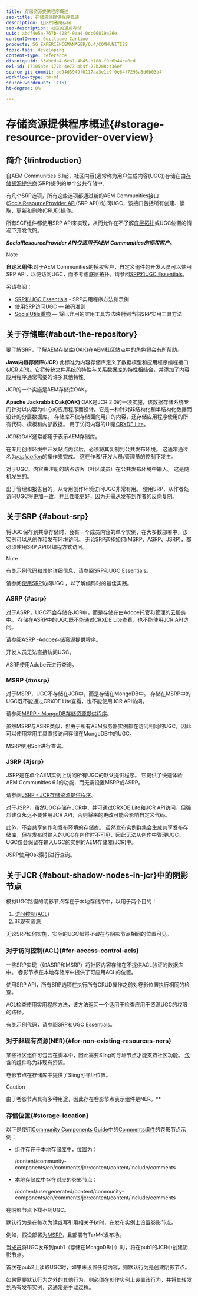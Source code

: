 ```yaml
---
title: 存储资源提供程序概述
seo-title: 存储资源提供程序概述
description: 社区的通用存储
seo-description: 社区的通用存储
uuid: abdf4e5a-767b-428f-9aa4-0dc06819a26e
contentOwner: Guillaume Carlino
products: SG_EXPERIENCEMANAGER/6.4/COMMUNITIES
topic-tags: developing
content-type: reference
discoiquuid: 63abeda4-6ea1-4b45-b188-f9c6b44ca0cd
exl-id: 17105abe-177b-4e73-bb4f-22b208c436ef
source-git-commit: bd94d3949f0117aa3e1c9f0e84f7293a5d6b03b4
workflow-type: tm+mt
source-wordcount: '1161'
ht-degree: 0%

---
```


# 存储资源提供程序概述{#storage-resource-provider-overview}

## 简介 {#introduction}

自AEM Communities 6.1起，社区内容(通常称为用户生成内容(UGC))存储在由[存储资源提供商](working-with-srp.md)(SRP)提供的单个公共存储中。

有几个SRP选项，所有这些选项都通过新的AEM Communities接口([SocialResourceProvider API](srp-and-ugc.md)(SRP API))访问UGC，该接口包括所有创建、读取、更新和删除(CRUD)操作。

所有SCF组件都使用SRP API来实现，从而允许在不了解[底层拓扑](topologies.md)或UGC位置的情况下开发代码。

***SocialResourceProvider API仅适用于AEM Communities的授权客户。***

>[!NOTE]
>
>**自定义组件**:对于AEM Communities的授权客户，自定义组件的开发人员可以使用SRP API，以便访问UGC，而不考虑底层拓扑。请参阅[SRP和UGC Essentials](srp-and-ugc.md)。

另请参阅：

* [SRP和UGC Essentials](srp-and-ugc.md)  - SRP实用程序方法和示例
* [使用SRP访问UGC](accessing-ugc-with-srp.md)  — 编码准则
* [SocialUtils重构](socialutils.md)  — 将已弃用的实用工具方法映射到当前SRP实用工具方法

## 关于存储库{#about-the-repository}

要了解SRP，了解AEM存储库(OAK)在AEM社区站点中的角色将会有所帮助。

**Java内容存储库(JCR)**
此标准为内容存储库定义了数据模型和应用程序编程接口([JCR API](https://jackrabbit.apache.org/jcr/jcr-api.html))。它将传统文件系统的特性与关系数据库的特性相结合，并添加了内容应用程序通常需要的许多其他特性。

JCR的一个实施是AEM存储库OAK。

**Apache Jackrabbit Oak(OAK)**
[](../../help/sites-deploying/platform.md) OAK是JCR 2.0的一项实施，该数据存储系统专门针对以内容为中心的应用程序而设计。它是一种针对非结构化和半结构化数据而设计的分层数据库。 存储库不仅存储面向用户的内容，还存储应用程序使用的所有代码、模板和内部数据。 用于访问内容的UI是[CRXDE Lite](../../help/sites-developing/developing-with-crxde-lite.md)。

JCR和OAK通常都用于表示AEM存储库。

在专用创作环境中开发站点内容后，必须将其复制到公共发布环境。 这通常通过名为&#x200B;*[replication](deploy-communities.md#replication-agents-on-author)*&#x200B;的操作来完成。 这在作者/开发人员/管理员的控制下发生。

对于UGC，内容由注册的站点访客（社区成员）在公共发布环境中输入。 这是随机发生的。

出于管理和报告目的，从专用创作环境访问UGC非常有用。 使用SRP，从作者处访问UGC将更加一致，并且性能更好，因为无需从发布到作者的反向复制。

## 关于SRP {#about-srp}

将UGC保存到共享存储时，会有一个成员内容的单个实例，在大多数部署中，该实例可以从创作和发布环境访问。 无论SRP选择如何(MSRP、ASRP、JSRP)，都必须使用SRP API以编程方式访问。

>[!NOTE]
>
>有关示例代码和其他详细信息，请参阅[SRP和UGC Essentials](srp-and-ugc.md)。
>
>请参阅[使用SRP](accessing-ugc-with-srp.md)访问UGC ，以了解编码时的最佳实践。

### ASRP {#asrp}

对于ASRP，UGC不会存储在JCR中，而是存储在由Adobe托管和管理的云服务中。 存储在ASRP中的UGC既不能通过CRXDE Lite查看，也不能使用JCR API访问。

请参阅[ASRP -Adobe存储资源提供程序](asrp.md)。

开发人员无法直接访问UGC。

ASRP使用Adobe云进行查询。

### MSRP {#msrp}

对于MSRP，UGC不存储在JCR中，而是存储在MongoDB中。 存储在MSRP中的UGC既不能通过CRXDE Lite查看，也不能使用JCR API访问。

请参阅[MSRP - MongoDB存储资源提供程序](msrp.md)。

虽然MSRP与ASRP类似，但由于所有AEM服务器实例都在访问相同的UGC，因此可以使用常用工具直接访问存储在MongoDB中的UGC。

MSRP使用Solr进行查询。

### JSRP {#jsrp}

JSRP是在单个AEM实例上访问所有UGC的默认提供程序。 它提供了快速体验AEM Communities 6.1的功能，而无需设置MSRP或ASRP。

请参阅[JSRP - JCR存储资源提供程序](jsrp.md)。

对于JSRP，虽然UGC存储在JCR中，并可通过CRXDE Lite和JCR API访问，但强烈建议永远不要使用JCR API，否则将来的更改可能会影响自定义代码。

此外，不会共享创作和发布环境的存储库。 虽然发布实例群集会生成共享发布存储库，但在发布时输入的UGC在创作时不可见，因此无法从创作中管理UGC。 UGC仅会保留在输入UGC的实例的AEM存储库(JCR)中。

JSRP使用Oak索引进行查询。

## 关于JCR {#about-shadow-nodes-in-jcr}中的阴影节点

模拟UGC路径的阴影节点存在于本地存储库中，以用于两个目的：

1. [访问控制(ACL](#for-access-control-acls))
1. [非现有资源](#for-non-existing-resources-ners)

无论SRP如何实施，实际的UGC都将*不会*在与阴影节点相同的位置可见。

### 对于访问控制(ACL){#for-access-control-acls}

一些SRP实现（如ASRP和MSRP）将社区内容存储在不提供ACL验证的数据库中。 卷影节点在本地存储库中提供了可应用ACL的位置。

使用SRP API，所有SRP选项在执行所有CRUD操作之前对卷影位置执行相同的检查。

ACL检查使用实用程序方法，该方法返回一个适用于检查应用于资源UGC的权限的路径。

有关示例代码，请参阅[SRP和UGC Essentials](srp-and-ugc.md)。

### 对于非现有资源(NER){#for-non-existing-resources-ners}

某些社区组件可包含在脚本中，因此需要Sling可寻址节点才能支持社区功能。 [包](scf.md#add-or-include-a-communities-component) 含的组件称为非现有资源。

卷影节点在存储库中提供了Sling可寻址位置。

>[!CAUTION]
>
>由于卷影节点具有多种用途，因此存在卷影节点表示组件是NER。**

### 存储位置{#storage-location}

以下是使用[Community Components Guide](components-guide.md)中的[Comments组件](http://localhost:4502/content/community-components/en/comments.html)的卷影节点示例：

* 组件存在于本地存储库中，位置为：

   /content/community-components/en/comments/jcr:content/content/include/comments

* 本地存储库中存在对应的卷影节点：

   /content/usergenerated/content/community-components/en/comments/jcr:content/content/include/comments

在阴影节点下找不到UGC。

默认行为是在每次为读或写引用相关子树时，在发布实例上设置卷影节点。

例如，假设部署为[MSRP](msrp.md)，且部署有TarMK发布场。

当[成员](users.md)将UGC发布到pub1（存储在MongoDB中）时，将在pub1的JCR中创建阴影节点。

首次在pub2上读取UGC时，如果未设置任何内容，则默认行为是创建阴影节点。

如果需要默认行为之外的其他行为，则必须在创作实例上设置该行为，并将其转发到所有发布实例，这通常是手动过程。
